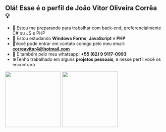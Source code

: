 ## Olá! Esse é o perfil de **João Vitor Oliveira Corrêa** 💡
- 💽 Estou me preparando para trabalhar com back-end, preferencialmente C# ou JS e PHP
- 🌱 Estou estudando **Windows Forms**, **JavaScript** e **PHP**
- 📧Você pode entrar em contato comigo pelo meu email: **correavitor4@hotmail.com**
- 💬 E também pelo meu whatsapp: **+55 (62) 9 9117-0993**
- ⚙️Tenho trabalhado em alguns **projetos pessoais**, e nesse perfil você os encontrará


<div>
  <img height="180em"  src="https://github-readme-stats.vercel.app/api?username=correavitor4&count_private=true&show_icons=true&theme=default&hide_title=false"/>
  <img height="180em"  src="https://github-readme-stats.vercel.app/api/top-langs/?username=anuraghazra&layout=compact&hide_title=true&exclude_repo=github-readme-stats,anuraghazra.github.io"/>
</div>




<!--
**correavitor4/correavitor4** is a ✨ _special_ ✨ repository because its `README.md` (this file) appears on your GitHub profile.

Here are some ideas to get you started:

- 🔭 Estou me preparando para trabalhar com back-end, preferencialmente C# ou JS e PHP
- 🌱 I’m currently learning ...
- 👯 I’m looking to collaborate on ...
- 🤔 I’m looking for help with ...
- 💬 Ask me about ...
- 📫 How to reach me: ...
- 😄 Pronouns: ...
- ⚡ Fun fact: ...
-->
